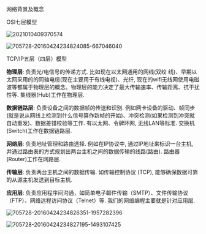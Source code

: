 网络背景及概念

OSI七层模型

![2021010409370574](https://gitee.com/wang-fuming/dawning/raw/master/img/202201121607376.gif)

![705728-20160424234824085-667046040](https://gitee.com/wang-fuming/dawning/raw/master/img/202201121614203.png)

TCP/IP五层（四层）模型

**物理层**: 负责光/电信号的传递方式. 比如现在以太网通用的网线(双绞 线)、早期以太网采用的的同轴电缆(现在主要用于有线电视)、光纤, 现在的wifi无线网使用电磁波等都属于物理层的概念。物理层的能力决定了最大传输速率、传输距离、抗干扰性等. 集线器(Hub)工作在物理层.

**数据链路层**: 负责设备之间的数据帧的传送和识别. 例如网卡设备的驱动、帧同步(就是说从网线上检测到什么信号算作新帧的开始)、冲突检测(如果检测到冲突就自动重发)、数据差错校验等工作. 有以太网、令牌环网, 无线LAN等标准. 交换机(Switch)工作在数据链路层.

**网络层**: 负责地址管理和路由选择. 例如在IP协议中, 通过IP地址来标识一台主机, 并通过路由表的方式规划出两台主机之间的数据传输的线路(路由). 路由器(Router)工作在网路层.

**传输层**: 负责两台主机之间的数据传输. 如传输控制协议 (TCP), 能够确保数据可靠的从源主机发送到目标主机.

**应用层**: 负责应用程序间沟通，如简单电子邮件传输（SMTP）、文件传输协议（FTP）、网络远程访问协议（Telnet）等. 我们的网络编程主要就是针对应用层.

![705728-20160424234826351-1957282396](https://gitee.com/wang-fuming/dawning/raw/master/img/202201121614204.png)

![705728-20160424234827195-1493107425](https://gitee.com/wang-fuming/dawning/raw/master/img/202201121614205.png)
